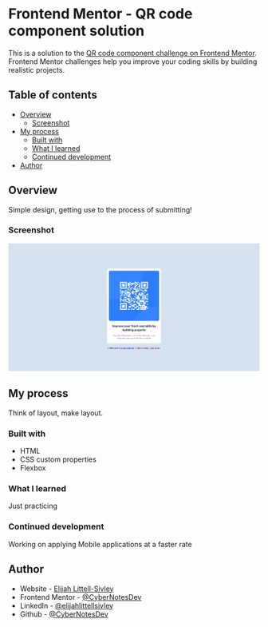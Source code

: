 # Frontend Mentor - QR code component solution

This is a solution to the [QR code component challenge on Frontend Mentor](https://www.frontendmentor.io/challenges/qr-code-component-iux_sIO_H). Frontend Mentor challenges help you improve your coding skills by building realistic projects. 

## Table of contents

- [Overview](#overview)
  - [Screenshot](#screenshot)
- [My process](#my-process)
  - [Built with](#built-with)
  - [What I learned](#what-i-learned)
  - [Continued development](#continued-development)
- [Author](#author)

## Overview

Simple design, getting use to the process of submitting!

### Screenshot

![](./images/screenshot.png)

## My process

Think of layout, make layout.

### Built with

- HTML
- CSS custom properties
- Flexbox

### What I learned

Just practicing

### Continued development

Working on applying Mobile applications at a faster rate

## Author

- Website - [Elijah Littell-Sivley](https://elijahls.dev)
- Frontend Mentor - [@CyberNotesDev](https://www.frontendmentor.io/profile/CyberNotesDev)
- LinkedIn - [@elijahlittellsivley](https://www.linkedin.com/in/elijahlittellsivley/)
- Github - [@CyberNotesDev](https://github.com/CyberNotesDev)